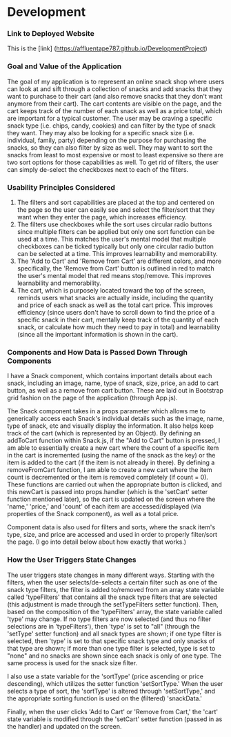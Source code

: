 # Development

### Link to Deployed Website
This is the [link] (https://affluentape787.github.io/DevelopmentProject)

### Goal and Value of the Application
The goal of my application is to represent an online snack shop where users can look at and sift through a collection of snacks and add snacks that they want to purchase to their cart (and also remove snacks that they don't want anymore from their cart). The cart contents are visible on the page, and the cart keeps track of the number of each snack as well as a price total, which are important for a typical customer. The user may be craving a specific snack type (i.e. chips, candy, cookies) and can filter by the type of snack they want. They may also be looking for a specific snack size (i.e. individual, family, party) depending on the purpose for purchasing the snacks, so they can also filter by size as well. They may want to sort the snacks from least to most expensive or most to least expensive so there are two sort options for those capabilities as well. To get rid of filters, the user can simply de-select the checkboxes next to each of the filters. 

### Usability Principles Considered
1. The filters and sort capabilities are placed at the top and centered on the page so the user can easily see and select the filter/sort that they want when they enter the page, which increases efficiency. 
2. The filters use checkboxes while the sort uses circular radio buttons since multiple filters can be applied but only one sort function can be used at a time. This matches the user's mental model that multiple checkboxes can be ticked typically but only one circular radio button can be selected at a time. This improves learnability and memorability.
3. The 'Add to Cart' and 'Remove from Cart' are different colors, and more specifically, the 'Remove from Cart' button is outlined in red to match the user's mental model that red means stop/remove. This improves learnability and memorability.
4. The cart, which is purposely located toward the top of the screen, reminds users what snacks are actually inside, including the quantity and price of each snack as well as the total cart price. This improves efficiency (since users don't have to scroll down to find the price of a specific snack in their cart, mentally keep track of the quantity of each snack, or calculate how much they need to pay in total) and learnability (since all the important information is shown in the cart). 


### Components and How Data is Passed Down Through Components
I have a Snack component, which contains important details about each snack, including an image, name, type of snack, size, price, an add to cart button, as well as a remove from cart button. These are laid out in Bootstrap grid fashion on the page of the application (through App.js). 

The Snack component takes in a props parameter which allows me to generically access each Snack's individual details such as the image, name, type of snack, etc and visually display the information. It also helps keep track of the cart (which is represented by an Object). By defining an addToCart function within Snack.js, if the "Add to Cart" button is pressed, I am able to essentially create a new cart where the count of a specific item in the cart is incremented (using the name of the snack as the key) or the item is added to the cart (if the item is not already in there). By defining a removeFromCart function, I am able to create a new cart where the item count is decremented or the item is removed completely (if count = 0). These functions are carried out when the appropriate button is clicked, and this newCart is passed into props.handler (which is the 'setCart' setter function mentioned later), so the cart is updated on the screen where the 'name,' 'price,' and 'count' of each item are accessed/displayed (via properties of the Snack component), as well as a total price. 

Component data is also used for filters and sorts, where the snack item's type, size, and price are accessed and used in order to properly filter/sort the page. (I go into detail below about how exactly that works.) 

### How the User Triggers State Changes
The user triggers state changes in many different ways. Starting with the filters, when the user selects/de-selects a certain filter such as one of the snack type filters, the filter is added to/removed from an array state variable called 'typeFilters' that contains all the snack type filters that are selected (this adjustment is made through the setTypeFilters setter function). Then, based on the composition of the 'typeFilters' array, the state variable called 'type' may change. If no type filters are now selected (and thus no filter selections are in 'typeFilters'), then 'type' is set to "all" (through the 'setType' setter function) and all snack types are shown; if one type filter is selected, then 'type' is set to that specific snack type and only snacks of that type are shown; if more than one type filter is selected, type is set to "none" and no snacks are shown since each snack is only of one type. The same process is used for the snack size filter. 

I also use a state variable for the 'sortType' (price ascending or price descending), which utilizes the setter function 'setSortType.' When the user selects a type of sort, the 'sortType' is altered through 'setSortType,' and the appropriate sorting function is used on the (filtered) 'snackData.' 

Finally, when the user clicks 'Add to Cart' or 'Remove from Cart,' the 'cart' state variable is modified through the 'setCart' setter function (passed in as the handler) and updated on the screen.
